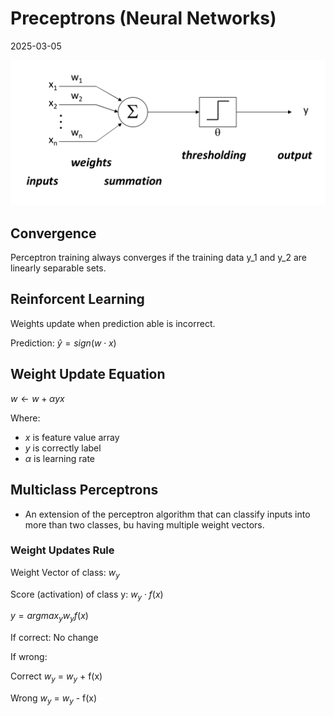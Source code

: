 # Preceptrons (Neural Networks)
2025-03-05

![Preceptron](image.png)

## Convergence
Perceptron training always converges if the training data y_1 and y_2 are linearly
separable sets.

## Reinforcent Learning
Weights update when prediction able is incorrect.

Prediction: $\hat{y} = sign(w \cdot x)$

## Weight Update Equation

$w \leftarrow w + \alpha y x$

Where:

- $x$ is feature value array
- $y$ is correctly label
- $\alpha$ is learning rate

## Multiclass Perceptrons
- An extension of the perceptron algorithm that can classify inputs into more than two classes, bu having multiple weight vectors.

### Weight Updates Rule

Weight Vector of class: $w_y$

Score (activation) of class y: $w_y \cdot f(x)$

$y = arg max_y w_y f(x)$

If correct: No change

If wrong:

Correct $w_y$ = $w_y$ + f(x)

Wrong $w_y$ = $w_y$ - f(x)